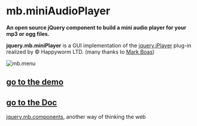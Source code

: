 # mb.miniAudioPlayer

__An open source jQuery component to build a mini audio player for your mp3 or ogg files.__

<b>jquery.mb.miniPlayer</b> is a GUI implementation of the <a href="http://www.happyworm.com/jquery/jplayer/" target="_blank">jquery.jPlayer</a> plug-in realized by © Happyworm LTD. (many thanks to <a href="http://happyworm.com/blog/" target="_blank">Mark Boas</a>)

![mb.menu](http://pupunzi.com/gitHub/mb.miniAudioPlayer.png)

## [go to the demo](http://pupunzi.com/#mb.components/mb._menu/menu.html)
## [go to the Doc](http://wiki.github.com/pupunzi/jquery.mb.menu/)


[jquery.mb.components](http://pupunzi.com/), another way of thinking the web